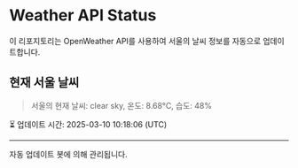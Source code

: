 
# Weather API Status

이 리포지토리는 OpenWeather API를 사용하여 서울의 날씨 정보를 자동으로 업데이트합니다.

## 현재 서울 날씨
> 서울의 현재 날씨: clear sky, 온도: 8.68°C, 습도: 48%

⏳ 업데이트 시간: 2025-03-10 10:18:06 (UTC)

---
자동 업데이트 봇에 의해 관리됩니다.
